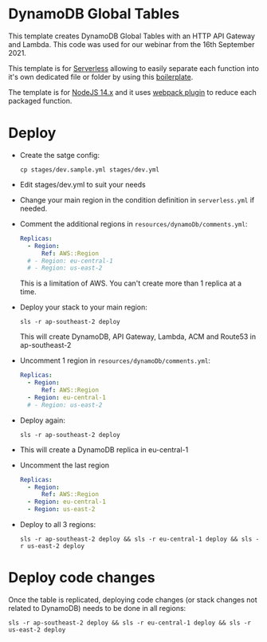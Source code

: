 # DynamoDB Global Tables
This template creates DynamoDB Global Tables with an HTTP API Gateway and Lambda. This code was used for our webinar from the 16th September 2021.

This template is for [Serverless](https://serverless.com) allowing to easily separate each function into it's own dedicated file or folder by using this [boilerplate](https://github.com/DanielMuller/serverless-template-aws-webpack-nodejs).

The template is for [NodeJS 14.x](https://nodejs.org/) and it uses [webpack plugin](https://github.com/serverless-heaven/serverless-webpack) to reduce each packaged function.

# Deploy
* Create the satge config:
  ```
  cp stages/dev.sample.yml stages/dev.yml
  ```

* Edit stages/dev.yml to suit your needs

* Change your main region in the condition definition in `serverless.yml` if needed.

* Comment the additional regions in `resources/dynamoDb/comments.yml`:
  ```yaml
  Replicas:
    - Region:
        Ref: AWS::Region
    # - Region: eu-central-1
    # - Region: us-east-2
  ```

  This is a limitation of AWS. You can't create more than 1 replica at a time.

* Deploy your stack to your main region:
  ```
  sls -r ap-southeast-2 deploy
  ```
  This will create DynamoDB, API Gateway, Lambda, ACM and Route53 in ap-southeast-2

* Uncomment 1 region in `resources/dynamoDb/comments.yml`:
  ```yaml
  Replicas:
    - Region:
        Ref: AWS::Region
    - Region: eu-central-1
    # - Region: us-east-2
  ```
* Deploy again:
  ```
  sls -r ap-southeast-2 deploy
  ```
* This will create a DynamoDB replica in eu-central-1

* Uncomment the last region
  ```yaml
  Replicas:
    - Region:
        Ref: AWS::Region
    - Region: eu-central-1
    - Region: us-east-2
  ```

* Deploy to all 3 regions:
  ```
  sls -r ap-southeast-2 deploy && sls -r eu-central-1 deploy && sls -r us-east-2 deploy
  ```
# Deploy code changes
Once the table is replicated, deploying code changes (or stack changes not related to DynamoDB) needs to be done in all regions:
  ```
  sls -r ap-southeast-2 deploy && sls -r eu-central-1 deploy && sls -r us-east-2 deploy
  ```
